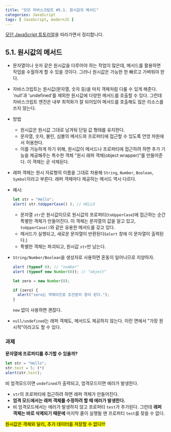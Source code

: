 ```yaml
---
title: "모던 자바스크립트 #5.1. 원시값의 메서드"
categories: JavaScript
tags: [ JavaScript, modernJS ]
---
```


[모던 JavaScript 튜토리얼](https://ko.javascript.info/)을 따라가면서 정리합니다.

## 5.1. 원시값의 메서드

- 문자열이나 숫자 같은 원시값을 다루어야 하는 작업이 많은데, 메서드를 활용하면 작업을 수월하게 할 수 있을 것이다. 그러나 원시값은 가능한 한 빠르고 가벼워야 한다.

- 자바스크립트는 원시값(문자열, 숫자 등)을 마치 객체처럼 다룰 수 있게 해준다. 'null'과 'undefined'를 제외한 원시값에 다양한 메서드를 호출할 수 있다. 그런데 자바스크립트 엔진은 내부 최적화가 잘 되어있어 메서드를 호출해도 많은 리소스를 쓰지 않는다. 

- 방법

  - 원시값은 원시값 그대로 남겨둬 단일 값 형태를 유지한다.
  - 문자열, 숫자, 불린, 심볼의 메서드와 프로퍼티에 접근할 수 있도록 언엉 차원에서 허용한다.
  - 이를 가능하게 하기 위해, 원시값이 메서드나 프로퍼티에 접근하려 하면 추가 기능을 제공해주는 특수한 객체 "원시 래퍼 객체(object wrapper)"를 만들어준다. 이 객체는 곧 삭제된다. 

- 래퍼 객체는 원시 자료형의 이름을 그대로 차용해 `String`, `Number`, `Boolean`, `Symbol`이라고 부른다. 래퍼 객체마다 제공하는 메서드 역시 다르다.

- 예시:

  ```js
  let str = "Hello";
  alert( str.toUpperCase() ); // HELLO
  ```

  - 문자열 `str`은 원시값이므로 원시값의 프로퍼티(`toUpperCase`)에 접근하는 순간 특별한 객체가 만들어진다. 이 객체는 문자열의 값을 알고 있고, `toUpperCase()`와 같은 유용한 메서드를 갖고 있다.
  - 메서드가 실행되고, 새로운 문자열이 반환된다(`alert` 창에 이 문자열이 출력된다.)
  - 특별한 객체는 파괴되고, 원시값 `str`만 남는다.

- `String/Number/Boolean`을 생성자로 사용하면 혼동이 일어나므로 지양하자.

  ```js
  alert (typeof 0); // "number"
  alert (typeof new Number(0)); // "object"
  ```

  ```js
  let zero = new Number(0);
  
  if (zero) {
    alert("zero는 객체이므로 조건문이 참이 된다.");
  }
  ```

  `new` 없이 사용하면 괜찮다.

- `null/undefined`는 래퍼 객체도, 메서드도 제공하지 않는다. 이런 면에서 "가장 원시적"이라고도 할 수 있다.

### 과제

**문자열에 프로퍼티를 추가할 수 있을까?**

```js
let str = "Hello";
str.test = 5; (*)
alert(str.test);
```

비 엄격모드이면 `undefined`가 출력되고, 엄격모드이면 에러가 발생한다.

- `str`의 프로퍼티에 접근하려 하면 래퍼 객체가 만들어진다.
- **엄격 모드에서는 래퍼 객체를 수정하려 할 때 에러가 발생한다.**
- 비 엄격모드에서는 에러가 발생하지 않고 프로퍼티 `test`가 추가된다. 그런데 **래퍼 객체는 바로 삭제되기 때문에** 마지막 줄이 실행될 땐 프로퍼티 `test`를 찾을 수 없다. 

<mark>원시값은 객체와 달리, 추가 데이터를 저장할 수 없다!!!</mark>